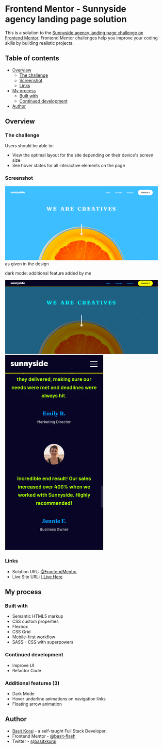 # Frontend Mentor - Sunnyside agency landing page solution

This is a solution to the [Sunnyside agency landing page challenge on Frontend Mentor](https://www.frontendmentor.io/challenges/sunnyside-agency-landing-page-7yVs3B6ef). Frontend Mentor challenges help you improve your coding skills by building realistic projects.

## Table of contents

- [Overview](#overview)
  - [The challenge](#the-challenge)
  - [Screenshot](#screenshot)
  - [Links](#links)
- [My process](#my-process)
  - [Built with](#built-with)
  <!-- - [What I learned](#what-i-learned) -->
  - [Continued development](#continued-development)
  <!-- - [Useful resources](#useful-resources) -->
- [Author](#author)
<!-- - [Acknowledgments](#acknowledgments) -->

## Overview

### The challenge

Users should be able to:

- View the optimal layout for the site depending on their device's screen size
- See hover states for all interactive elements on the page

### Screenshot
![](./screenshots/screen-desktop-light.png)
as given in the design

dark mode: additional feature added by me

![](./screenshots/screen-desktop-dark.png)
![](./screenshots/screen-mobile-dark.png)

### Links

- Solution URL: [@FrontendMentor](https://www.frontendmentor.io/solutions/responsive-sunnyside-agency-landing-page-built-w-sass-NnDjFdqQlu)
- Live Site URL: [I Live Here](https://basitkorai.github.io/sunnyside-agency/)

## My process

### Built with

- Semantic HTML5 markup
- CSS custom properties
- Flexbox
- CSS Grid
- Mobile-first workflow
- SASS - CSS with superpowers

### Continued development
- Improve UI
- Refactor Code

### Additional features (3)
- Dark Mode
- Hover underline animations on navigation links
- Floating arrow animation

<!-- ### Useful resources

- [Example resource 1](https://www.example.com) - This helped me for XYZ reason. I really liked this pattern and will use it going forward.
- [Example resource 2](https://www.example.com) - This is an amazing article which helped me finally understand XYZ. I'd recommend it to anyone still learning this concept. -->

## Author

- [Basit Korai](https://basitkorai.netlify.app) - a self-taught Full Stack Developer.
- Frontend Mentor - [@basit-flash](https://www.frontendmentor.io/profile/basit-flash)
- Twitter - [@basitxkorai](https://twitter.com/basitxkorai)


<!-- ## Acknowledgments -->

